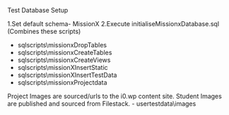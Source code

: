 
Test Database Setup

1.Set default schema- MissionX
2.Execute initialiseMissionxDatabase.sql 
(Combines these scripts)
- sqlscripts\missionxDropTables
- sqlscripts\missionxCreateTables
- sqlscripts\missionxCreateViews
- sqlscripts\missionXInsertStatic
- sqlscripts\missionXInsertTestData
- sqlscripts\missionxProjectdata

Project Images are sourced/urls to the i0.wp content site.
Student Images are published and sourced from Filestack. - usertestdata\images



